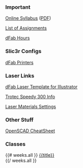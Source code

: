 ### Important

<a target="_blank" href="{{urls.base_path}}syllabus/">Online Syllabus</a> (<a href="{{urls.media}}/syllabus.pdf">PDF</a>)

<a target="_blank" href="{{urls.base_path}}assignments/">List of Assignments</a>

<a target="_blank" href="{{urls.media}}/dFab Shop Hours 2014 Fall.pdf">dFab Hours</a>

### Slic3r Configs

<a target="_blank" href="https://drive.google.com/folderview?id=0B3rwR5mFpY3gTGRvX3BIZktSZDA&usp=sharing">dFab Printers</a>

### Laser Links

<a href="{{urls.media}}/weeks/05/dFab_LaserTemplate.ai">dFab Laser Template for Illustrator</a>

<a href="http://www.troteclaser.com/en-US/Laser-Machines/Mid-Size/Pages/Speedy300.aspx">Trotec Speedy 300 Info</a>

<a href="https://github.com/martymcguire/iafl-2014fall-laser-materials-settings">Laser Materials Settings</a>

### Other Stuff

[OpenSCAD CheatSheet](http://www.openscad.org/cheatsheet/)

### Classes

{{# weeks.all }}
  <a href="{{url}}">{{title}}</a><br/>
{{/ weeks.all }}
